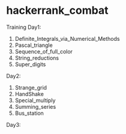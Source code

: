 # hackerrank_combat
Training 
Day1:
1. Definite_Integrals_via_Numerical_Methods
2. Pascal_triangle
3. Sequence_of_full_color
4. String_reductions
5. Super_digits

Day2:
1. Strange_grid
2. HandShake
3. Special_multiply
4. Summing_series
5. Bus_station

Day3:
